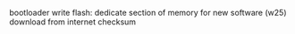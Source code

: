 bootloader write flash:
    dedicate section of memory for new software (w25)
    download from internet
    checksum
    
